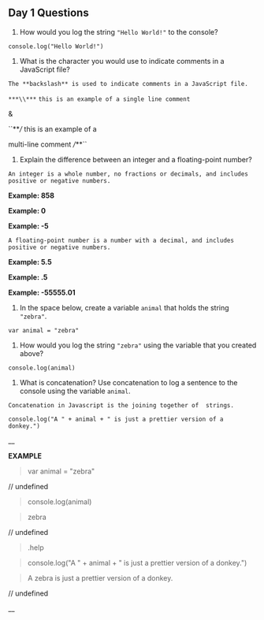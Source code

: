 ## Day 1 Questions

1. How would you log the string `"Hello World!"` to the console?

``
console.log("Hello World!")
``

1. What is the character you would use to indicate comments in a JavaScript file?

``The **backslash** is used to indicate comments in a JavaScript file.``

``***\\***`` ``this is an example of a single line comment``

&

``***/* this is an example of a
      
multi-line comment */***``

1. Explain the difference between an integer and a floating-point number?

``An integer is a whole number, no fractions or decimals, and includes positive or negative numbers.``

**Example: 858**    

**Example: 0**  
    
**Example: -5**

``A floating-point number is a number with a decimal, and includes positive or negative numbers.``

**Example: 5.5**  

**Example: .5** 

**Example: -55555.01**

1. In the space below, create a variable `animal` that holds the string `"zebra"`.

``var animal = "zebra"``

1. How would you log the string `"zebra"` using the variable that you created above?

``console.log(animal)``

1. What is concatenation? Use concatenation to log a sentence to the console using the variable `animal`.

``Concatenation in Javascript is the joining together of  strings.``

``console.log("A " + animal + " is just a prettier version of a donkey.")`` 

__

**EXAMPLE**

> var animal = "zebra"  

// undefined

> console.log(animal)

> zebra

// undefined

> .help

> console.log("A " + animal + " is just a prettier version of a donkey.")

> A zebra is just a prettier version of a donkey.

// undefined

__
